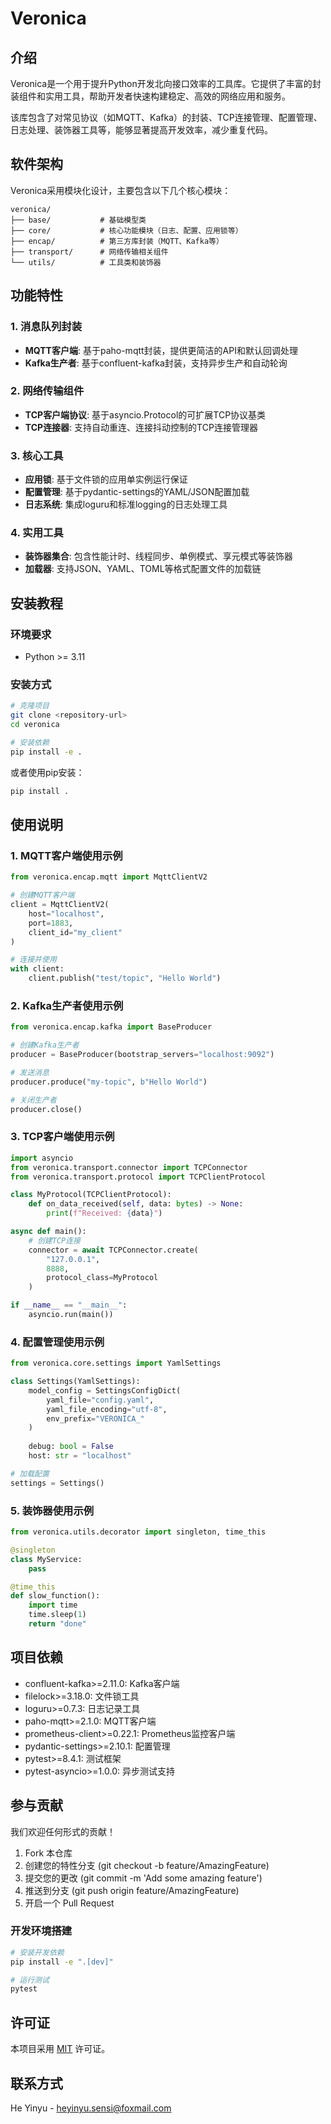 # Veronica

## 介绍

Veronica是一个用于提升Python开发北向接口效率的工具库。它提供了丰富的封装组件和实用工具，帮助开发者快速构建稳定、高效的网络应用和服务。

该库包含了对常见协议（如MQTT、Kafka）的封装、TCP连接管理、配置管理、日志处理、装饰器工具等，能够显著提高开发效率，减少重复代码。

## 软件架构

Veronica采用模块化设计，主要包含以下几个核心模块：

```
veronica/
├── base/           # 基础模型类
├── core/           # 核心功能模块（日志、配置、应用锁等）
├── encap/          # 第三方库封装（MQTT、Kafka等）
├── transport/      # 网络传输相关组件
└── utils/          # 工具类和装饰器
```

## 功能特性

### 1. 消息队列封装
- **MQTT客户端**: 基于paho-mqtt封装，提供更简洁的API和默认回调处理
- **Kafka生产者**: 基于confluent-kafka封装，支持异步生产和自动轮询

### 2. 网络传输组件
- **TCP客户端协议**: 基于asyncio.Protocol的可扩展TCP协议基类
- **TCP连接器**: 支持自动重连、连接抖动控制的TCP连接管理器

### 3. 核心工具
- **应用锁**: 基于文件锁的应用单实例运行保证
- **配置管理**: 基于pydantic-settings的YAML/JSON配置加载
- **日志系统**: 集成loguru和标准logging的日志处理工具

### 4. 实用工具
- **装饰器集合**: 包含性能计时、线程同步、单例模式、享元模式等装饰器
- **加载器**: 支持JSON、YAML、TOML等格式配置文件的加载链

## 安装教程

### 环境要求
- Python >= 3.11

### 安装方式

```bash
# 克隆项目
git clone <repository-url>
cd veronica

# 安装依赖
pip install -e .
```

或者使用pip安装：

```bash
pip install .
```

## 使用说明

### 1. MQTT客户端使用示例

```python
from veronica.encap.mqtt import MqttClientV2

# 创建MQTT客户端
client = MqttClientV2(
    host="localhost",
    port=1883,
    client_id="my_client"
)

# 连接并使用
with client:
    client.publish("test/topic", "Hello World")
```

### 2. Kafka生产者使用示例

```python
from veronica.encap.kafka import BaseProducer

# 创建Kafka生产者
producer = BaseProducer(bootstrap_servers="localhost:9092")

# 发送消息
producer.produce("my-topic", b"Hello World")

# 关闭生产者
producer.close()
```

### 3. TCP客户端使用示例

```python
import asyncio
from veronica.transport.connector import TCPConnector
from veronica.transport.protocol import TCPClientProtocol

class MyProtocol(TCPClientProtocol):
    def on_data_received(self, data: bytes) -> None:
        print(f"Received: {data}")

async def main():
    # 创建TCP连接
    connector = await TCPConnector.create(
        "127.0.0.1", 
        8888, 
        protocol_class=MyProtocol
    )

if __name__ == "__main__":
    asyncio.run(main())
```

### 4. 配置管理使用示例

```python
from veronica.core.settings import YamlSettings

class Settings(YamlSettings):
    model_config = SettingsConfigDict(
        yaml_file="config.yaml",
        yaml_file_encoding="utf-8",
        env_prefix="VERONICA_"
    )
    
    debug: bool = False
    host: str = "localhost"

# 加载配置
settings = Settings()
```

### 5. 装饰器使用示例

```python
from veronica.utils.decorator import singleton, time_this

@singleton
class MyService:
    pass

@time_this
def slow_function():
    import time
    time.sleep(1)
    return "done"
```

## 项目依赖

- confluent-kafka>=2.11.0: Kafka客户端
- filelock>=3.18.0: 文件锁工具
- loguru>=0.7.3: 日志记录工具
- paho-mqtt>=2.1.0: MQTT客户端
- prometheus-client>=0.22.1: Prometheus监控客户端
- pydantic-settings>=2.10.1: 配置管理
- pytest>=8.4.1: 测试框架
- pytest-asyncio>=1.0.0: 异步测试支持

## 参与贡献

我们欢迎任何形式的贡献！

1. Fork 本仓库
2. 创建您的特性分支 (git checkout -b feature/AmazingFeature)
3. 提交您的更改 (git commit -m 'Add some amazing feature')
4. 推送到分支 (git push origin feature/AmazingFeature)
5. 开启一个 Pull Request

### 开发环境搭建

```bash
# 安装开发依赖
pip install -e ".[dev]"

# 运行测试
pytest
```

## 许可证

本项目采用 [MIT](LICENSE) 许可证。

## 联系方式

He Yinyu - heyinyu.sensi@foxmail.com
